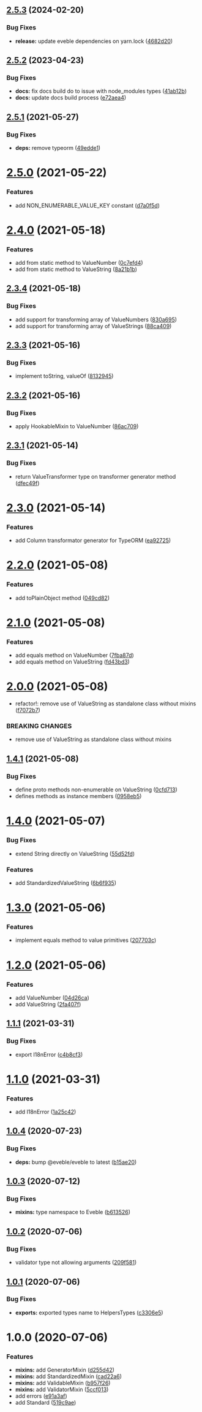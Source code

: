 ## [2.5.3](https://github.com/eveble/types-helpers/compare/v2.5.2...v2.5.3) (2024-02-20)


### Bug Fixes

* **release:** update eveble dependencies on yarn.lock ([4682d20](https://github.com/eveble/types-helpers/commit/4682d20de835ca1398c6c2b0b684fef6d7b552b4))

## [2.5.2](https://github.com/eveble/types-helpers/compare/v2.5.1...v2.5.2) (2023-04-23)


### Bug Fixes

* **docs:** fix docs build do to issue with node_modules types ([41ab12b](https://github.com/eveble/types-helpers/commit/41ab12bf51be7189ea90b0bf3f0c447551a6f6c5))
* **docs:** update docs build process ([e72aea4](https://github.com/eveble/types-helpers/commit/e72aea4ad35a7b24f5d62ef13f07107411ff04eb))

## [2.5.1](https://github.com/eveble/types-helpers/compare/v2.5.0...v2.5.1) (2021-05-27)


### Bug Fixes

* **deps:** remove typeorm ([49edde1](https://github.com/eveble/types-helpers/commit/49edde1e63d7fc59153c5de759fe5f58336aa6a7))

# [2.5.0](https://github.com/eveble/types-helpers/compare/v2.4.0...v2.5.0) (2021-05-22)


### Features

* add NON_ENUMERABLE_VALUE_KEY constant ([d7a0f5d](https://github.com/eveble/types-helpers/commit/d7a0f5dd79a617e9f5b2f418648d96c26e0d1111))

# [2.4.0](https://github.com/eveble/types-helpers/compare/v2.3.4...v2.4.0) (2021-05-18)


### Features

* add from static method to ValueNumber ([0c7efd4](https://github.com/eveble/types-helpers/commit/0c7efd4834fc455eb808ad26ceda890187628ee0))
* add from static method to ValueString ([8a21b1b](https://github.com/eveble/types-helpers/commit/8a21b1b031fbf66ff9378750ae764f7234747b27))

## [2.3.4](https://github.com/eveble/types-helpers/compare/v2.3.3...v2.3.4) (2021-05-18)


### Bug Fixes

* add support for transforming array of ValueNumbers ([830a695](https://github.com/eveble/types-helpers/commit/830a6957733d86aee69ae0a66dc79295d934cf53))
* add support for transforming array of ValueStrings ([88ca409](https://github.com/eveble/types-helpers/commit/88ca40938f13020f63a7f07e913372826b795250))

## [2.3.3](https://github.com/eveble/types-helpers/compare/v2.3.2...v2.3.3) (2021-05-16)


### Bug Fixes

* implement toString, valueOf ([8132945](https://github.com/eveble/types-helpers/commit/81329453ca2ab30594518a034b6a6882ec91cc02))

## [2.3.2](https://github.com/eveble/types-helpers/compare/v2.3.1...v2.3.2) (2021-05-16)


### Bug Fixes

* apply HookableMixin to ValueNumber ([86ac709](https://github.com/eveble/types-helpers/commit/86ac709a4decf5c0604145e6af84ee5cb1fe07e4))

## [2.3.1](https://github.com/eveble/types-helpers/compare/v2.3.0...v2.3.1) (2021-05-14)


### Bug Fixes

* return ValueTransformer type on transformer generator method ([dfec49f](https://github.com/eveble/types-helpers/commit/dfec49fe880d4e8e6d3a6d1def09b08dcdb5ec17))

# [2.3.0](https://github.com/eveble/types-helpers/compare/v2.2.0...v2.3.0) (2021-05-14)


### Features

* add Column transformator generator for TypeORM ([ea92725](https://github.com/eveble/types-helpers/commit/ea92725efb736e2fcda3fb339d63a89c8cea40bf))

# [2.2.0](https://github.com/eveble/types-helpers/compare/v2.1.0...v2.2.0) (2021-05-08)


### Features

* add toPlainObject method ([049cd82](https://github.com/eveble/types-helpers/commit/049cd8276bde5c216c35ccb483db507fab8c666d))

# [2.1.0](https://github.com/eveble/types-helpers/compare/v2.0.0...v2.1.0) (2021-05-08)


### Features

* add equals method on ValueNumber ([7fba87d](https://github.com/eveble/types-helpers/commit/7fba87d300a63bb42100d56499e7a68077415bf0))
* add equals method on ValueString ([fd43bd3](https://github.com/eveble/types-helpers/commit/fd43bd33f2336bb7bc57a5a3502fc5f7c6639c59))

# [2.0.0](https://github.com/eveble/types-helpers/compare/v1.4.1...v2.0.0) (2021-05-08)


* refactor!: remove use of ValueString as standalone class without mixins ([f7072b7](https://github.com/eveble/types-helpers/commit/f7072b7b547a0d1da0e71424f4571c8ebd6a8e2e))


### BREAKING CHANGES

* remove use of ValueString as standalone class without mixins

## [1.4.1](https://github.com/eveble/types-helpers/compare/v1.4.0...v1.4.1) (2021-05-08)


### Bug Fixes

* define proto methods non-enumerable on ValueString ([0cfd713](https://github.com/eveble/types-helpers/commit/0cfd713378c01cda8ac134067efb21c8e66f91f5))
* defines methods as instance members ([0958eb5](https://github.com/eveble/types-helpers/commit/0958eb5460d40db046c899463f66e25cf9965718))

# [1.4.0](https://github.com/eveble/types-helpers/compare/v1.3.0...v1.4.0) (2021-05-07)


### Bug Fixes

* extend String directly on ValueString ([55d52fd](https://github.com/eveble/types-helpers/commit/55d52fdea1e8d6dc09abfbeb9ee3738358668788))


### Features

* add StandardizedValueString ([6b6f935](https://github.com/eveble/types-helpers/commit/6b6f9357959abb0208e936f64151751a342b935c))

# [1.3.0](https://github.com/eveble/types-helpers/compare/v1.2.0...v1.3.0) (2021-05-06)


### Features

* implement equals method to value primitives ([207703c](https://github.com/eveble/types-helpers/commit/207703c494b28804b6a528203c25c83251bbbea3))

# [1.2.0](https://github.com/eveble/types-helpers/compare/v1.1.1...v1.2.0) (2021-05-06)


### Features

* add ValueNumber ([04d26ca](https://github.com/eveble/types-helpers/commit/04d26ca94a27c546276536d3fb670f85dd138b0f))
* add ValueString ([2fa407f](https://github.com/eveble/types-helpers/commit/2fa407f848c00d1fcd70e2db67e70d191c1b91e7))

## [1.1.1](https://github.com/eveble/types-helpers/compare/v1.1.0...v1.1.1) (2021-03-31)


### Bug Fixes

* export I18nError ([c4b8cf3](https://github.com/eveble/types-helpers/commit/c4b8cf370b78295506c6f3cc99ecefb257a43a5f))

# [1.1.0](https://github.com/eveble/types-helpers/compare/v1.0.4...v1.1.0) (2021-03-31)


### Features

* add I18nError ([1a25c42](https://github.com/eveble/types-helpers/commit/1a25c42a093b3ef843e79ddc5d04789844f12848))

## [1.0.4](https://github.com/eveble/types-helpers/compare/v1.0.3...v1.0.4) (2020-07-23)


### Bug Fixes

* **deps:** bump @eveble/eveble to latest ([b15ae20](https://github.com/eveble/types-helpers/commit/b15ae208c346e74d28a616fd624f6d3d2029af0e))

## [1.0.3](https://github.com/eveble/types-helpers/compare/v1.0.2...v1.0.3) (2020-07-12)


### Bug Fixes

* **mixins:** type namespace to Eveble ([b613526](https://github.com/eveble/types-helpers/commit/b6135269903fe7aba2545698807c02cf03393925))

## [1.0.2](https://github.com/eveble/types-helpers/compare/v1.0.1...v1.0.2) (2020-07-06)


### Bug Fixes

* validator type not allowing arguments ([209f581](https://github.com/eveble/types-helpers/commit/209f581cad243d4d8a46f580eb149fcd37f7d0dd))

## [1.0.1](https://github.com/eveble/types-helpers/compare/v1.0.0...v1.0.1) (2020-07-06)


### Bug Fixes

* **exports:** exported types name to HelpersTypes ([c3306e5](https://github.com/eveble/types-helpers/commit/c3306e5b6721601086f8e4c7cf9724788a8781cd))

# 1.0.0 (2020-07-06)


### Features

* **mixins:** add GeneratorMixin ([d255d42](https://github.com/eveble/types-helpers/commit/d255d4299c26587cbb05ad6dd5563d569ca54f9a))
* **mixins:** add StandardizedMixin ([cad22a6](https://github.com/eveble/types-helpers/commit/cad22a6ad2870630e5763fffbef5053da5d655f5))
* **mixins:** add ValidableMixin ([b957f26](https://github.com/eveble/types-helpers/commit/b957f260a228e232533f2824592f78fb870c2b31))
* **mixins:** add ValidatorMixin ([5ccf013](https://github.com/eveble/types-helpers/commit/5ccf0139396c4b113ab9461fd0122127c2d4b130))
* add errors ([e91a3af](https://github.com/eveble/types-helpers/commit/e91a3af36682694eab23fe87c98b0d182ee4eea9))
* add Standard ([519c9ae](https://github.com/eveble/types-helpers/commit/519c9ae3712dd710b65ca5eddb8c08be19aeca5a))
